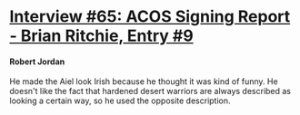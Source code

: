 # [Interview #65: ACOS Signing Report - Brian Ritchie, Entry #9](https://www.theoryland.com/intvmain.php?i=65#9)

#### Robert Jordan

He made the Aiel look Irish because he thought it was kind of funny. He doesn't like the fact that hardened desert warriors are always described as looking a certain way, so he used the opposite description.

